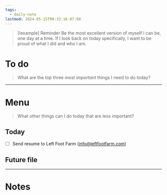 ```yaml
---
tags:
  - daily-note
lastmod: 2024-05-15T00:33:16-07:00
---
```

>[!example] Reminder
>Be the most excellent version of myself I can be, one day at a time. If I look back on today specifically, I want to be proud of what I did and who I am.

# To do

> What are the top three *most important* things I need to do today?



----
# Menu

> What other things can I do today that are less important?
## Today

- [ ] Send resume to Left Foot Farm (info@leftfootfarm.com)

## Future file



---
# Notes
